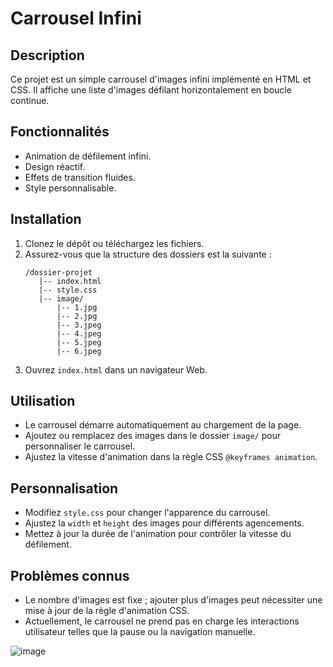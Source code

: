 # Carrousel Infini

## Description
Ce projet est un simple carrousel d'images infini implémenté en HTML et CSS. Il affiche une liste d'images défilant horizontalement en boucle continue.

## Fonctionnalités
- Animation de défilement infini.
- Design réactif.
- Effets de transition fluides.
- Style personnalisable.

## Installation
1. Clonez le dépôt ou téléchargez les fichiers.
2. Assurez-vous que la structure des dossiers est la suivante :
   ```
   /dossier-projet
      |-- index.html
      |-- style.css
      |-- image/
          |-- 1.jpg
          |-- 2.jpg
          |-- 3.jpeg
          |-- 4.jpeg
          |-- 5.jpeg
          |-- 6.jpeg
   ```
3. Ouvrez `index.html` dans un navigateur Web.

## Utilisation
- Le carrousel démarre automatiquement au chargement de la page.
- Ajoutez ou remplacez des images dans le dossier `image/` pour personnaliser le carrousel.
- Ajustez la vitesse d'animation dans la règle CSS `@keyframes animation`.

## Personnalisation
- Modifiez `style.css` pour changer l'apparence du carrousel.
- Ajustez la `width` et `height` des images pour différents agencements.
- Mettez à jour la durée de l'animation pour contrôler la vitesse du défilement.

## Problèmes connus
- Le nombre d'images est fixe ; ajouter plus d'images peut nécessiter une mise à jour de la règle d'animation CSS.
- Actuellement, le carrousel ne prend pas en charge les interactions utilisateur telles que la pause ou la navigation manuelle.

![image](https://github.com/user-attachments/assets/c42133a6-7397-457a-b655-993f9e55ac70)


